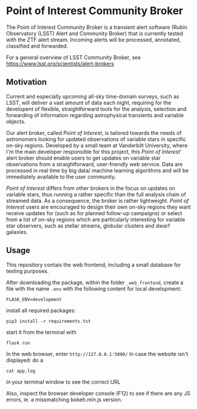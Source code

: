 # Point of Interest Community Broker

The Point of Interest Community Broker is a transient alert software (Rubin Observatory (LSST) Alert and Community Broker) that is currently tested with the ZTF alert stream.
Incoming alerts will be processed, annotated, classified and forwarded.

For a general overview of LSST Community Broker, see https://www.lsst.org/scientists/alert-brokers



## Motivation
 
Current and especially upcoming all-sky time-domain surveys, such as LSST, will deliver a vast amount of data each night, requiring for the developent of flexible, straightforward tools for the analysis, selection and forwarding of information regarding astrophysical transients and variable objects. 
 
Our alert broker, called *Point of Interest*, is tailored towards the needs of astronomers looking for updated observations of variable stars in specific on-sky regions. Developed by a small team at Vanderbilt University, where I'm the main developer responsible for this project, this *Point of Interest*' alert broker should enable users to get updates on variable star observations from a straightforward, user-friendly web service. Data are processed in real time by big data/ machine learning algorithms and will be immediately available to the user community.


*Point of Interest* differs from other brokers in the focus on updates on variable stars, thus running a rather specific than the full analysis chain of streamed data. As a consequence, the broker is rather lightweight. *Point of Interest* users are encouraged to design their own on-sky regions they want receive updates for (such as for planned follow-up campaigns) or select from a list of on-sky regions which are particularly interesting for variable star observers, such as stellar streams, globular clusters and dwarf galaxies.

## Usage
This repository contais the web frontend, including a small database for testing purposes.

After downloading the package, within the folder `_web_frontend`, create a file with the name `.env` with the following content for local development:

`FLASK_ENV=development`


install all required packages:

`pip3 install -r requirements.txt`


start it from the terminal with

`flask run`

In the web browser, enter
`http://127.0.0.1:5000/`
In case the website isn't displayed: do a

`cat app.log`

in your terminal window to see the correct URL


Also, inspect the browser developer console (F12) to see if there are any JS errors, ie. a missmatching bokeh.min.js version.